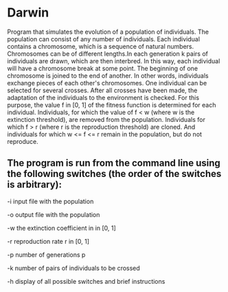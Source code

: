 # Darwin
Program that simulates the evolution of a population of individuals. The population can consist of any
number of individuals. Each individual contains a chromosome, which is a sequence of
natural numbers. Chromosomes can be of different lengths.In each generation k pairs of individuals are drawn, which are then interbred. In this way,
each individual will have a chromosome break at some point. The beginning of one chromosome is joined to the end of another. In other words, individuals exchange pieces of each other's chromosomes. One individual
can be selected for several crosses.
After all crosses have been made, the adaptation of the individuals to the environment is checked.
For this purpose, the value f in [0, 1] of the fitness function is determined for each individual.
Individuals, for which the value of f < w (where w is the extinction threshold), are removed from the
population. Individuals for which f > r (where r is the reproduction threshold) are cloned.
And individuals for which w <= f <= r remain in the population, but do not reproduce.

## The program is run from the command line using the following switches (the order of the switches is arbitrary):
-i input file with the population

-o output file with the population

-w the extinction coefficient in in [0, 1]

-r reproduction rate r in [0, 1]

-p number of generations p

-k number of pairs of individuals to be crossed

-h display of all possible switches and brief instructions

